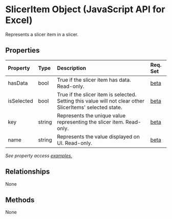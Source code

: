 # SlicerItem Object (JavaScript API for Excel)

Represents a slicer item in a slicer.

## Properties

| Property	   | Type	|Description| Req. Set|
|:---------------|:--------|:----------|:----|
|hasData|bool|True if the slicer item has data. Read-only.|[beta](../requirement-sets/excel-api-requirement-sets.md)|
|isSelected|bool|True if the slicer item is selected. Setting this value will not clear other SlicerItems' selected state.|[beta](../requirement-sets/excel-api-requirement-sets.md)|
|key|string|Represents the unique value representing the slicer item. Read-only.|[beta](../requirement-sets/excel-api-requirement-sets.md)|
|name|string|Represents the value displayed on UI. Read-only.|[beta](../requirement-sets/excel-api-requirement-sets.md)|

_See property access [examples.](#property-access-examples)_

## Relationships
None


## Methods
None

